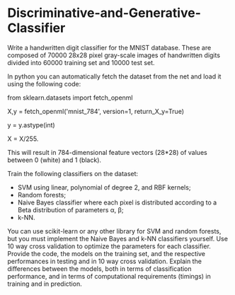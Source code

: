 # Discriminative-and-Generative-Classifier

Write a handwritten digit classifier for the MNIST database. These are composed of 70000 28x28 pixel gray-scale images of handwritten digits divided into 60000 training set and 10000 test set.

In python you can automatically fetch the dataset from the net and load it using the following code:

from sklearn.datasets import fetch_openml

X,y = fetch_openml('mnist_784', version=1, return_X_y=True)

y = y.astype(int)

X = X/255.

This will result in 784-dimensional feature vectors (28*28) of values between 0 (white) and 1 (black).

Train the following classifiers on the dataset:
- SVM  using linear, polynomial of degree 2, and RBF kernels;
- Random forests;
- Naive Bayes classifier where each pixel is distributed according to a Beta distribution of parameters α, β;
- k-NN.

You can use scikit-learn or any other library for SVM and random forests, but you must implement the Naive Bayes and k-NN classifiers yourself.
Use 10 way cross validation to optimize the parameters for each classifier.
Provide the code, the models on the training set, and the respective performances in testing and in 10 way cross validation.
Explain the differences between the models, both in terms of classification performance, and in terms of computational requirements (timings) in training and in prediction.
